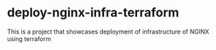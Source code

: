 # deploy-nginx-infra-terraform
This is a project that showcases deployment of infrastructure of NGINX using terraform
